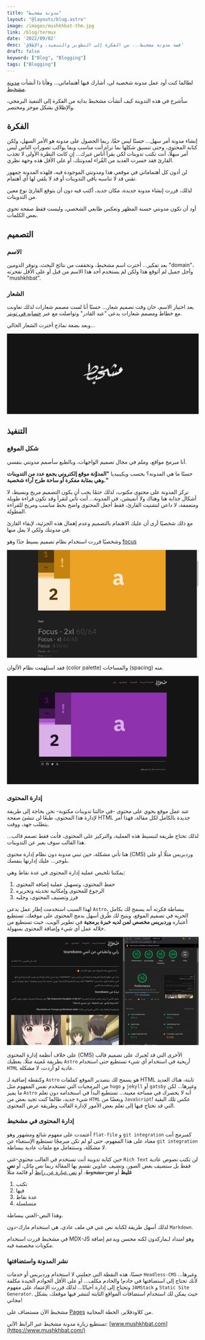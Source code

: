 ```yaml
---
title: "مدونة مشخبط"
layout: "@layouts/blog.astro"
image: /images/mushkhbat-thm.jpg
link: /blog/termux
date: '2022/09/02'
desc: 'قصة مدونة مشخبط... من الفكرة إلى التطوير والتنفيذ، والإطلاق'
draft: false
keyword: ["Blog", "Blogging"]
tags: ["Blogging"]
---
```

لطالما كنت أود عمل مدونة شخصية لي، أشارك فيها أهتماماتي... وهأنا ذا أنشأت [مدونة مشخبط](https://www.mushkhbat.com/).

سأشرح في هذه التدوينة كيف أنشأت مشخبط بداية من الفكرة إلى التنفيذ البرمجي، والإطلاق بشكل موجز ومختصر.

## الفكرة
إنشاء مدونة أمر سهل... حسنًا ليس حقًا، ربما الحصول على مدونة هو الأمر السهل، ولكن كتابة المحتوى، وحتى تنسيق شكلها بما تراه أنت مناسب وبما يواكب تصورات الناس ليس أمر سهلًا، أنت تكتب تدوينات لكي يقرأ أُناس غيرك... 
إن كانت النظرة الأولى لا تجذب القارئ فقد خسرت العديد من القُراء لمدونتك، أو على الأقل هذه وجهة نظري.

لن أدون كل أهتماماتي في موقعي هذا ومدونتي الموجودة فيه، فلهذه المدونة جمهور تقني قد لا تناسبه باقي التدوينات أو قد لا يلقي لها أي أهتمام.

لذلك، قررت إنشاء مدونة جديدة، مكان جديد، أكتب فيه دون أن يتوقع القارئ نوع معين من التدوينات.

أود أن تكون مدونتي حسنة المظهر وتعكس طابعي الشخصي، وليست فقط صفحة تحوي بعض الكلمات.

## التصميم
### الاسم
بعد تفكير... أخترت اسم مشخبط، وتحققت من نتائج البحث، وتوفر الدومين "domain"، وأجل جميل لم أتوقع هذا ولكن لم يستخدم أحد هذا الاسم من قبل أو على الأقل نقحرته "mushkhbat".

### الشعار
بعد اختيار الاسم، حان وقت تصميم شعار... حسنًا أنا لست مصمم شعارات لذلك تعاونت مع خطاط ومصمم شعارات يدعى "عبد القادر" وتواصلت مع عبر [حسابه في تويتر](https://twitter.com/designer201183).

وبعد بضعة نماذج أخترت الشعار الحالي...

![شعار مشخبط الحالي.](/images/mushkhbat-thm.jpg)

## التنفيذ

### شكل الموقع
أنا مبرمج مواقع، وملم في مجال تصميم الواجهات، وبالطبع سأصمم مدونتي بنفسي.

حسنًا ما هي المدونة؟ بحسب ويكيبيديا **"المدوَّنة موقع إلكتروني يجمع عدد من التدوينات وهي بمثابة مفكرة أو ساحة طرح آراء شخصية."**

تركز المدونة على محتوى مكتوب، لذلك حتمًا يجب أن يكون التصميم مريح وبسيط، لا أشكال جذابة هنا وهناك ولا أنميشن، في المدونة... أنت تأتي لتقرأ وقد تكون قراءة طويلة ومتعمقة، لا داعي لتشتيت القارئ، فقط أجعل المحتوى واضح بخط مناسب ومريح للقراءة المطولة.

مع ذلك شخصيًا أرى أن عليك الاهتمام بالتصميم وعدم إهمال هذه الجزئية، لإبقاء القارئ في مدونتك ولكي لا يمل منها.

وشخصيًا قررت استخدام نظام تصميم بسيط جدًا وهو [focus](https://hihayk.github.io/focus/)

![نظام تصميم focus](/images/focus-css.jpg)

فقد استلهمت نظام الألوان (color palette) والمساحات (spacing) منه.

![صورة من مدونة مشخبط](/images/mushkhbat-ui.jpg)

### إدارة المحتوى
عند عمل موقع يحوي على محتوى -في حالتنا تدوينات مكتوبة- نحن بحاجة إلى طريقة لإدارة هذا المحتوى، طبعًا لن تنشئ صفحة HTML جديدة بالكامل لكل مقالة، فهذا أمر يتطلب جهد، ووقت.

لذلك تحتاج طريقة لتبسيط هذه العملية، والتركيز على المحتوى، فأنت فقط تصمم قالب... هذا القالب سوف يعبر عن التدوينات.

هنا تأتي مشكلة، حين تبني مدونة دون نظام إدارة محتوى (CMS) وردبريس مثلًا أو على بلوجر... عليك إدارتها بنفسك.

يمكننا تلخيص عملية إدارة المحتوى في عدة نقاط وهي:

1. حفظ المحتوى، وتسهيل عملية إضافة المحتوى
2. الرجوع للمحتوى وإمكانية تحديثه وتحريره
3. فرز وتصنيف المحتوى، وجلبه

لهذا السبب استخدمت إطار عمل يدعى `Astro`، ببساطة فكرته أنه يسمح لك بكامل الحرية في تصميم الموقع، ويتيح لك طُرق أسهل بدمج المحتوى على موقعك، تستطيع أعتباره **وردبريس مخصص لمن لديه خبرة برمجية** في تطوير الويب، حيث تستطيع من خلاله عمل أي شيء وإضافة المحتوى بسهولة.

![أداء مدونة مشخبط، نقاط عالية دون إجراء تحسينات تذكر لأن المدونة مبنية بمفهوم المواقع الثابتة](/images/mushkhbat-performance.jpg)

على خلاف أنظمة إدارة المحتوى (CMS) الأخرى التي قد تُجبرك على تصميم قالب بطريقة مُعينة مثلًا، يعطيك `Astro` أريحية في استخدام أي شيء تستطيع حتى استخدام `HTML` عادية لو أردت، لا مشكلة.

وكنقطة إضافية لـ `Astro` هو يسمح لك بتصدير الموقع كملفات HTML ثابتة، هناك العديد من البرمجيات التي تستخدم نفس المفهوم مثل `hugo` و `jekyll` أو `gatsby` وغيرها... لكن ما يميز `Astro` أنه لا يحصرك في مساحة معينة... تستطيع البدأ في استخدامه دون تعلم شيء جديد، طالما كنت تجيد بعض من `HTML` وبعضًا من `JavaScript`! عكس تلك البقية التي قد تحتاج فيها إلى تعلم بعض الأمور لإدارة القالب وطريقة عرض المحتوى.

### إدارة المحتوى في مشخبط
أعتمدت على مفهوم شائع ومشهور وهو `flat-file` و `git integration` كمبرمج أنت معتاد على هذا المفهوم، حتى لو لم تكن مبرمجًا تستطيع الإستغناء عن `git integration` لا مشكلة، وستتعامل مع ملفات عادية ببساطة.

حين كتابة تدوينة أنت تستخدم في الغالب محتوى-غني `Rich Text` لن تكتب نصوص عادية فقط بل ستضيف بعض الصور، وتضيف عناوين تقسم بها المقالة ربما *نص مائل*، أو **نص غليظ** أو ~~نص مشخوط~~. أو [نص عبارة عن رابط](/)
أو قائمة مثلًا
1. تكتب
2. فيها
3. عدة نقاط
4. متسلسلة

وهذا النص-الغني ببساطة.

لذلك أسهل طريقة لكتابة نص غني في ملف عادي، هي استخدام مارك-دون `Markdown`.

في مشخبط قررت استخدام MDX-JS وهو امتداد لـماركدون لكنه محسن ويدعم إضافة مكونات مخصصة فيه.

### نشر المدونة واستضافتها
حسنًا، هذه النقطة التي جعلتني لا استخدام وردبريس أو خدمات `Headless-CMS` وغيرها... ﻷنك تحتاج إلى استضافتها في خادم! والخادم مكلف... أو على الأقل الخوادم الجيدة مكلفة وتحتاج إلى إدارة أحيانًا...
لذلك قررت الإعتماد على مفهوم `JAMStack` و `Static Site Generator`. حيث يمكن لك استخدام استضافات المواقع الثابتة لتنشر فيها موقعك، بشكل مجاني!

مشخبط اﻵن مستضاف على [Pages](https://pages.dev) من كلاودفلاير، الخطة المجانية.

تستطيع زيارة مدونة مشخبط عبر الرابط الآتي: [www.mushkhbat.com](https://www.mushkhbat.com/)